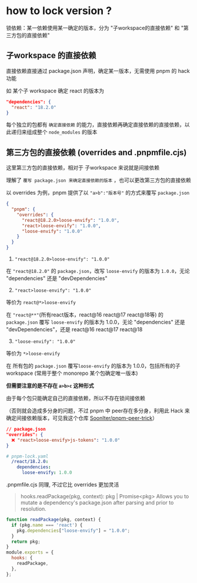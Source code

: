 # how to lock version ?

锁依赖：某一依赖使用某一确定的版本，分为 "子workspace的直接依赖" 和 "第三方包的直接依赖"

## 子workspace 的直接依赖

直接依赖直接通过 package.json 声明，确定某一版本，无需使用 pnpm 的 hack 功能

如 某个子 workspace 确定 react 的版本为

```json
"dependencies": {
  "react": "18.2.0"
}
```

每个独立的包都有 `确定直接依赖` 的能力，直接依赖再确定直接依赖的直接依赖，以此递归来组成整个 `node_modules` 的版本

## 第三方包的直接依赖 (overrides and .pnpmfile.cjs)

这里第三方包的直接依赖，相对于 子workspace 来说就是间接依赖

理解了 `覆写 package.json 来确定直接依赖的版本` ，也可以更改第三方包的直接依赖

以 overrides 为例，pnpm 提供了以 `"a>b":"版本号"` 的方式来覆写 `package.json`

```json
{
  "pnpm": {
    "overrides": {
      "react@18.2.0>loose-envify": "1.0.0",
      "react>loose-envify": "1.0.0",
      "loose-envify": "1.0.0"
    }
  }
}
```


1. `"react@18.2.0>loose-envify": "1.0.0"` 


在 `"react@18.2.0"` 的 `package.json`，改写 `loose-envify` 的版本为 `1.0.0`，无论 "dependencies" 还是 "devDependencies"

2. `"react>loose-envify": "1.0.0"`

等价为 `react@*>loose-envify`

在 `"react@**"`(所有react版本，react@16 react@17 react@18等) 的 `package.json` 覆写 `loose-envify` 的版本为 1.0.0，无论 "dependencies" 还是 "devDependencies"，还是 react@16 react@17 react@18

3. `"loose-envify": "1.0.0"` 

等价为 `*>loose-envify`

在 所有包的 `package.json` 覆写`loose-envify` 的版本为 1.0.0，包括所有的子 workspace
(常用于整个 monorepo 某个包确定唯一版本)

**但需要注意的是不存在 `a>b>c` 这种形式**

由于每个包只能确定自己的直接依赖，所以不存在锁间接依赖

（否则就会造成多分身的问题，不过 pnpm 中 peer存在多分身，利用此 Hack 来确定间接依赖版本，可见我这个仓库 [SoonIter/pnpm-peer-trick](https://github.com/SoonIter/pnpm-peer-trick)）

```json
// package.json
"overrides": {
  ❌ "react>loose-envify>js-tokens": "1.0.0"
}
```
```yaml
# pnpm-lock.yaml
  /react/18.2.0:
    dependencies:
      loose-envify: 1.0.0
```

.pnpmfile.cjs 同理, 不过它比 overrides 更加灵活


> hooks.readPackage(pkg, context): pkg | Promise\<pkg\>
> Allows you to mutate a dependency's package.json after parsing and prior to resolution. 

```js
function readPackage(pkg, context) {
  if (pkg.name === 'react') {
    pkg.dependencies["loose-envify"] = "1.0.0";
  } 
  return pkg;
}
module.exports = {
  hooks: {
    readPackage,
  },
};
```